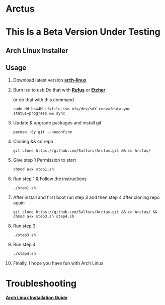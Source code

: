 # Arctus

# This Is a Beta Version Under Testing

## Arch Linux Installer

## Usage

1. Download latest version **[arch-linux](https://archlinux.org/download/)**

2. Burn iso to usb
   Do that with **[Rufus](https://rufus.ie/en/)** or **[Etcher](https://www.balena.io/etcher/)**

   or do that with this command

   ```
   sudo dd bs=4M if=file.iso of=/dev/sdX conv=fdatasync status=progress && sync
   ```

3. Update & upgrade packages and install git

   ```
   pacman -Sy git --noconfirm
   ```

4. Cloning && cd repo

   ```
   git clone https://github.com/Salfors/Arctus.git && cd Arctus/
   ```

5. Give step 1 Permission to start

   ```
   chmod a+x step1.sh
   ```

6. Run step 1 & Follow the instructions

   ```
   ./step1.sh
   ```

7. After install and first boot run step 3 and then step 4 after cloning repo again

   ```
   git clone https://github.com/Salfors/Arctus.git && cd Arctus/ && chmod a+x step3.sh step4.sh
   ```

8. Run step 3

   ```
   ./step3.sh
   ```

9. Run step 4

   ```
   ./step4.sh
   ```

10. Finally, I hope you have fun with Arch Linux

# Troubleshooting

**[Arch Linux Installation Guide](https://github.com/rickellis/Arch-Linux-Install-Guide)**

